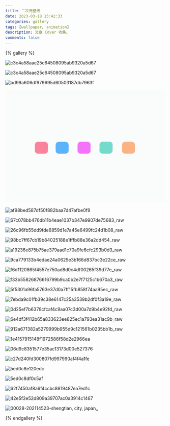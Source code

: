 ```yaml
---
title: 二次元壁纸
date: 2023-03-18 15:42:33
categories: gallery
tags: [wallpaper, animation]
description: 文章 Cover 收集。
comments: false
---
```


{% gallery %}

![c3c4a58aae25c64508095ab9320a5d67](https://md-pic-1300959784.cos.ap-nanjing.myqcloud.com/img/202303181100054.jpg)

![c3c4a58aae25c64508095ab9320a5d67](https://md-pic-1300959784.cos.ap-nanjing.myqcloud.com/img/202303181716351.jpg)

![bd99a606df979695d60503187db7963f](https://md-pic-1300959784.cos.ap-nanjing.myqcloud.com/img/202303181756744.jpeg)

![](..\img\loading2.gif)

![af98bed587df50f882baa7d47afbe0f9](https://md-pic-1300959784.cos.ap-nanjing.myqcloud.com/img/202303220929085.gif)

![67c078bb476db11b4eae1037b347e9907de75683_raw](https://md-pic-1300959784.cos.ap-nanjing.myqcloud.com/img/202303220934051.jpg)

![26c96fb55dd9fde6859d1e7a45e6499fc24d1b08_raw](https://md-pic-1300959784.cos.ap-nanjing.myqcloud.com/img/202303220934939.jpg)

![98bc7ff67cb19b84025188e1fffb88e36a2dd454_raw](https://md-pic-1300959784.cos.ap-nanjing.myqcloud.com/img/202303220934951.jpg)

![a19236e875b75ae379aad1c70a9fe6cfc293b0d3_raw](https://md-pic-1300959784.cos.ap-nanjing.myqcloud.com/img/202303220934952.jpg)

![9ca779133b4edae24a0625e3b166d837bc3e22ce_raw](https://md-pic-1300959784.cos.ap-nanjing.myqcloud.com/img/202303220934953.jpg)

![f6d1120865f4557e750ad8d0c4df00265f39d77e_raw](https://md-pic-1300959784.cos.ap-nanjing.myqcloud.com/img/202303220934954.jpg)

![f33b55826876616799b9ca0b2e7f7125c1b670a3_raw](https://md-pic-1300959784.cos.ap-nanjing.myqcloud.com/img/202303220934956.jpg)

![5f5301a96fa5763e37d0a7ff15fb858f74aa95ec_raw](https://md-pic-1300959784.cos.ap-nanjing.myqcloud.com/img/202303220934957.jpg)

![7ebda9c01fb39c38e6147c25a3539b2df0f3a19e_raw](https://md-pic-1300959784.cos.ap-nanjing.myqcloud.com/img/202303220934958.jpg)

![0d25ef7b6378cfcaf4c9aa07c3d00a7d9b4e92fd_raw](https://md-pic-1300959784.cos.ap-nanjing.myqcloud.com/img/202303220934959.jpg)

![6e4df3f412b65a833623ee825ec1a793ea31ac9b_raw](https://md-pic-1300959784.cos.ap-nanjing.myqcloud.com/img/202303220934960.jpg)

![912a671382a5279999b955d9c121561b0235bb1b_raw](https://md-pic-1300959784.cos.ap-nanjing.myqcloud.com/img/202303220934961.jpg)

![1e4157915148f1972586f58d2e2966ea](https://md-pic-1300959784.cos.ap-nanjing.myqcloud.com/img/202304152248721.jpg)

![06d9c8351577e35ac13173d00e527376](https://md-pic-1300959784.cos.ap-nanjing.myqcloud.com/img/202304152248723.jpeg)

![c27d240fd300807fd997990af4f4a1fe](https://md-pic-1300959784.cos.ap-nanjing.myqcloud.com/img/202304152248724.jpg)

![5ed0c8e120edc](https://md-pic-1300959784.cos.ap-nanjing.myqcloud.com/img/202304152248725.jpg)

![5ed0c8df0c5af](https://md-pic-1300959784.cos.ap-nanjing.myqcloud.com/img/202304152248726.jpg)

![62f7450af8a6f4ccbc8819487ea7ed1c](https://md-pic-1300959784.cos.ap-nanjing.myqcloud.com/img/202304152248727.jpeg)

![42e5f2e52d809a39707ac0a3914c1467](https://md-pic-1300959784.cos.ap-nanjing.myqcloud.com/img/202304152248728.jpeg)

![00028-202114523-shengtian, city, japan,,](https://md-pic-1300959784.cos.ap-nanjing.myqcloud.com/img/202306012118676.png)

{% endgallery %}

